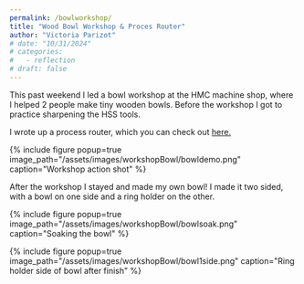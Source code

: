```yaml
---
permalink: /bowlworkshop/
title: "Wood Bowl Workshop & Proces Router"
author: "Victoria Parizot"
# date: "10/31/2024"
# categories:
#   - reflection
# draft: false
---
```


This past weekend I led a bowl workshop at the HMC machine shop, where I helped 2 people make tiny wooden bowls. Before the workshop I got to practice sharpening the HSS tools.

I wrote up a process router, which you can check out [here.](https://docs.google.com/document/d/1ftSUGuWtLZVY-wh4F2nWqQzCsNNEdEMn7snpYEdamEM/edit?usp=sharing)

{% include figure popup=true image_path="/assets/images/workshopBowl/bowldemo.png" caption="Workshop action shot" %}


After the workshop I stayed and made my own bowl! I made it two sided, with a bowl on one side and a ring holder on the other. 

{% include figure popup=true image_path="/assets/images/workshopBowl/bowlsoak.png" caption="Soaking the bowl" %}

{% include figure popup=true image_path="/assets/images/workshopBowl/bowl1side.png" caption="Ring holder side of bowl after finish" %}


